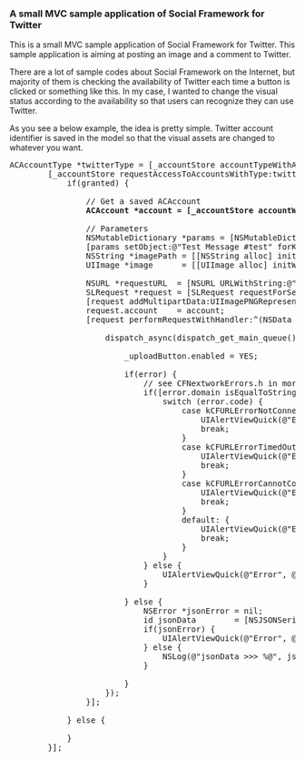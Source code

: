 ### A small MVC sample application of Social Framework for Twitter

This is a small MVC sample application of Social Framework for Twitter.
This sample application is aiming at posting an image and a comment to Twitter.

There are a lot of sample codes about Social Framework on the Internet, but majority of them is checking the availability of Twitter each time a button is clicked or something like this. 
In my case, I wanted to change the visual status according to the availability so that users can recognize they can use Twitter.

As you see a below example, the idea is pretty simple. Twitter account identifier is saved in the model so that the visual assets are changed to whatever you want.

<pre>
ACAccountType *twitterType = [_accountStore accountTypeWithAccountTypeIdentifier:ACAccountTypeIdentifierTwitter];
        [_accountStore requestAccessToAccountsWithType:twitterType options:nil completion:^(BOOL granted, NSError *error) {
            if(granted) {
                
                // Get a saved ACAccount
                <strong>ACAccount *account = [_accountStore accountWithIdentifier:[_model getTwitterAccountIdentifier]];</strong>
                
                // Parameters
                NSMutableDictionary *params = [NSMutableDictionary dictionary];
                [params setObject:@"Test Message #test" forKey:@"status"];
                NSString *imagePath = [[NSString alloc] initWithFormat:@"%@/%@", [[NSBundle mainBundle] resourcePath], @"Sample@2x.png"];
                UIImage *image      = [[UIImage alloc] initWithContentsOfFile:imagePath];
                
                NSURL *requestURL  = [NSURL URLWithString:@"https://api.twitter.com/1.1/statuses/update_with_media.json"];
                SLRequest *request = [SLRequest requestForServiceType:SLServiceTypeTwitter requestMethod:SLRequestMethodPOST URL:requestURL parameters:params];
                [request addMultipartData:UIImagePNGRepresentation(image) withName:@"media" type:@"image/png" filename:@"sample.png"];
                request.account    = account;
                [request performRequestWithHandler:^(NSData *responseData, NSHTTPURLResponse *urlResponse, NSError *error) {
                    
                    dispatch_async(dispatch_get_main_queue(), ^{
                        
                        _uploadButton.enabled = YES;
                        
                        if(error) {
                            // see CFNextworkErrors.h in more details
                            if([error.domain isEqualToString:NSURLErrorDomain]) {
                                switch (error.code) {
                                    case kCFURLErrorNotConnectedToInternet: {
                                        UIAlertViewQuick(@"Error", @"You might be offline. Please check your Internet connection.", @"OK");
                                        break;
                                    }
                                    case kCFURLErrorTimedOut: {
                                        UIAlertViewQuick(@"Error", @"Your Internet connection might be unstable. Please check your Internet connection.", @"OK");
                                        break;
                                    }
                                    case kCFURLErrorCannotConnectToHost: {
                                        UIAlertViewQuick(@"Error", @"Twitter might be unstable. Please try it later.", @"OK");
                                        break;
                                    }
                                    default: {
                                        UIAlertViewQuick(@"Error", @"Uploading a photo was failed.", @"OK");
                                        break;
                                    }
                                }
                            } else {
                                UIAlertViewQuick(@"Error", @"A unknown error occurred.", @"OK");
                            }
                            
                        } else {
                            NSError *jsonError = nil;
                            id jsonData        = [NSJSONSerialization JSONObjectWithData:responseData options:NSJSONReadingMutableContainers error:&jsonError];
                            if(jsonError) {
                                UIAlertViewQuick(@"Error", @"Uploading your photo was failed.", @"OK");
                            } else {
                                NSLog(@"jsonData >>> %@", jsonData);
                            }
                        
                        }
                    });
                }];
                
            } else {
            
            }
        }];

</pre>

